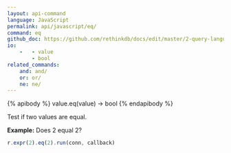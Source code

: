 ```yaml
---
layout: api-command 
language: JavaScript
permalink: api/javascript/eq/
command: eq
github_doc: https://github.com/rethinkdb/docs/edit/master/2-query-language/api/javascript/math-and-logic/eq.md
io:
    -   - value
        - bool
related_commands:
    and: and/
    or: or/
    ne: ne/
---
```


{% apibody %}
value.eq(value) → bool
{% endapibody %}

Test if two values are equal.

__Example:__ Does 2 equal 2?

```js
r.expr(2).eq(2).run(conn, callback)
```


